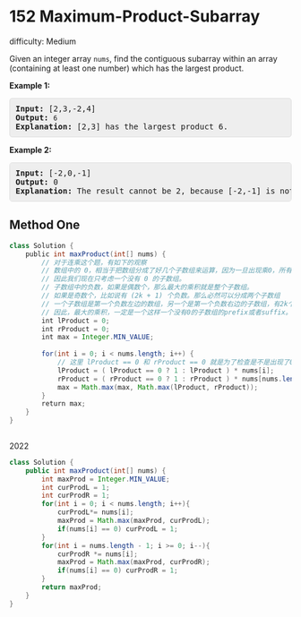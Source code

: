 # 152 Maximum-Product-Subarray

difficulty: Medium

<style>
        section pre{
          background-color: #eee;
          border: 1px solid #ddd;
          padding:10px;
          border-radius: 5px;
        }
      </style>
<section>
<div><p>Given an integer array&nbsp;<code>nums</code>, find the contiguous subarray within an array (containing at least one number) which has the largest product.</p>
<p><strong>Example 1:</strong></p>
<pre><strong>Input:</strong> [2,3,-2,4]
<strong>Output:</strong> <code>6</code>
<strong>Explanation:</strong>&nbsp;[2,3] has the largest product 6.
</pre>
<p><strong>Example 2:</strong></p>
<pre><strong>Input:</strong> [-2,0,-1]
<strong>Output:</strong> 0
<strong>Explanation:</strong>&nbsp;The result cannot be 2, because [-2,-1] is not a subarray.</pre>
</div></section>
 
 ## Method One 
 
``` Java
class Solution {
    public int maxProduct(int[] nums) {
        // 对于连乘这个题，有如下的观察
        // 数组中的 0，相当于把数组分成了好几个子数组来运算，因为一旦出现乘0，所有的都变0了。
        // 因此我们现在只考虑一个没有 0 的子数组。
        // 子数组中的负数，如果是偶数个，那么最大的乘积就是整个子数组。
        // 如果是奇数个，比如说有 (2k + 1) 个负数。那么必然可以分成两个子数组
        // 一个子数组是第一个负数左边的数组，另一个是第一个负数右边的子数组，有2k个负数，因此是正数。
        // 因此，最大的乘积，一定是一个这样一个没有0的子数组的prefix或者suffix。
        int lProduct = 0;
        int rProduct = 0;
        int max = Integer.MIN_VALUE;
        
        for(int i = 0; i < nums.length; i++) {
            // 这里 lProduct == 0 和 rProduct == 0 就是为了检查是不是出现了0，如果出现了就重设当前乘积为1。
            lProduct = ( lProduct == 0 ? 1 : lProduct ) * nums[i];
            rProduct = ( rProduct == 0 ? 1 : rProduct ) * nums[nums.length - i - 1];
            max = Math.max(max, Math.max(lProduct, rProduct));
        }
        return max;
    }
}
​
```

2022

```java
class Solution {
    public int maxProduct(int[] nums) {
        int maxProd = Integer.MIN_VALUE;
        int curProdL = 1;
        int curProdR = 1;
        for(int i = 0; i < nums.length; i++){
            curProdL*= nums[i];
            maxProd = Math.max(maxProd, curProdL);
            if(nums[i] == 0) curProdL = 1;
        }
        for(int i = nums.length - 1; i >= 0; i--){
            curProdR *= nums[i];
            maxProd = Math.max(maxProd, curProdR);
            if(nums[i] == 0) curProdR = 1;
        }
        return maxProd;
    }
}
```